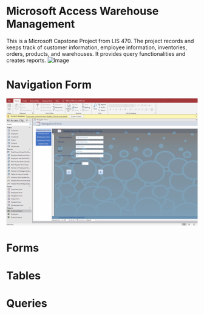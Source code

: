 # Microsoft Access Warehouse Management
This is a Microsoft Capstone Project from LIS 470. The project records and keeps track of customer information, employee information, inventories, orders, products, and warehouses. It provides query functionalities and creates reports.
![Image](https://raw.githubusercontent.com/SMarbella/Microsoft-Access-Projects/main/Images/Microsoft%20Access%20Navigation%20Form%20from%20Database.png)

# Navigation Form
![Image](https://raw.githubusercontent.com/SMarbella/Microsoft-Access-Warehouse-Management/main/Gifs/Navigational%20Form.gif)

# Forms

# Tables

# Queries
